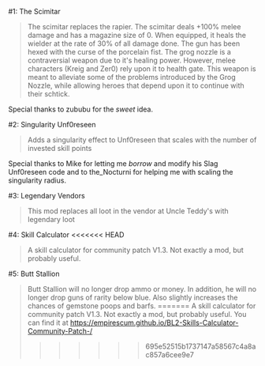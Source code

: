 #1: The Scimitar
>The scimitar replaces the rapier. The scimitar deals +100% melee damage and has a magazine size of 0. When equipped, it heals the wielder at the rate of 30% of all damage done. The gun has been hexed with the curse of the porcelain fist. The grog nozzle is a contraversial weapon due to it's healing power. However, melee characters (Kreig and Zer0) rely upon it to health gate. This weapon is meant to alleviate some of the problems introduced by the Grog Nozzle, while allowing heroes that depend upon it to continue with their schtick.

Special thanks to zububu for the *sweet* idea.

#2: Singularity Unf0reseen
>Adds a singularity effect to Unf0reseen that scales with the number of invested skill points 

Special thanks to Mike for letting me *borrow* and modify his Slag Unf0reseen code and to the_Nocturni for helping me with scaling the singularity radius.

#3: Legendary Vendors
>This mod replaces all loot in the vendor at Uncle Teddy's with legendary loot

#4: Skill Calculator
<<<<<<< HEAD
>A skill calculator for community patch V1.3. Not exactly a mod, but probably useful.

#5: Butt Stallion
>Butt Stallion will no longer drop ammo or money. In addition, he will no longer drop guns of rarity below blue. Also slightly increases the chances of gemstone poops and barfs.
=======
>A skill calculator for community patch V1.3. Not exactly a mod, but probably useful. You can find it at <a>https://empirescum.github.io/BL2-Skills-Calculator-Community-Patch-/</a>
>>>>>>> 695e52515b1737147a58567c4a8ac857a6cee9e7
